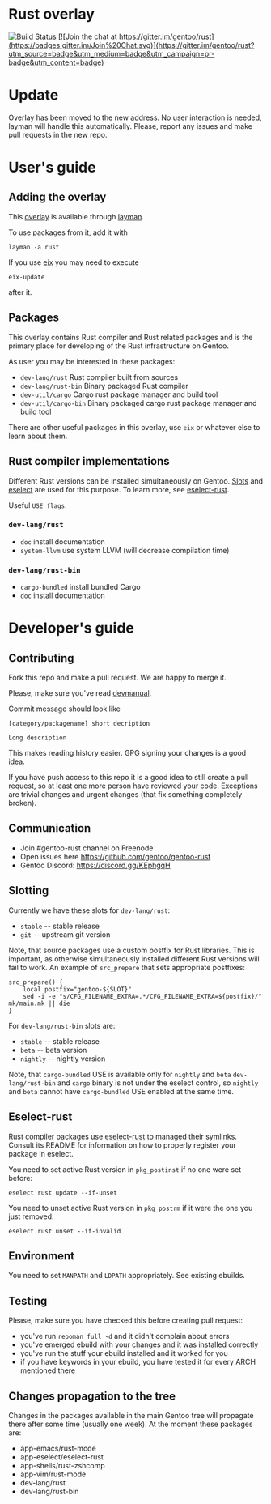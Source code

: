 Rust overlay
============

[![Build Status](https://travis-ci.org/gentoo/gentoo-rust.png?branch=master)](https://travis-ci.org/gentoo/gentoo-rust) [![Join the chat at https://gitter.im/gentoo/rust](https://badges.gitter.im/Join%20Chat.svg)](https://gitter.im/gentoo/rust?utm_source=badge&utm_medium=badge&utm_campaign=pr-badge&utm_content=badge)

# Update

Overlay has been moved to the new [address](https://github.com/gentoo/gentoo-rust).
No user interaction is needed, layman will handle this automatically. Please, report any issues
and make pull requests in the new repo.

# User's guide

## Adding the overlay

This [overlay](https://wiki.gentoo.org/wiki/Overlay) is available through [layman](https://wiki.gentoo.org/wiki/Layman).

To use packages from it, add it with

```
layman -a rust
```

If you use [eix](https://wiki.gentoo.org/wiki/Eix) you may need to execute

```
eix-update
```

after it.

## Packages

This overlay contains Rust compiler and Rust related packages and is the primary place for developing of the Rust infrastructure on Gentoo.

As user you may be interested in these packages:

* `dev-lang/rust` Rust compiler built from sources
* `dev-lang/rust-bin` Binary packaged Rust compiler
* `dev-util/cargo` Cargo rust package manager and build tool
* `dev-util/cargo-bin` Binary packaged cargo rust package manager and build tool

There are other useful packages in this overlay, use `eix` or whatever else to learn about them.

## Rust compiler implementations

Different Rust versions can be installed simultaneously on Gentoo.
[Slots](https://devmanual.gentoo.org/general-concepts/slotting/) and
[eselect](https://wiki.gentoo.org/wiki/Project:Eselect) are used for this purpose.
To learn more, see [eselect-rust](https://github.com/jauhien/eselect-rust).

Useful `USE flags`.

### `dev-lang/rust`

* `doc` install documentation
* `system-llvm` use system LLVM (will decrease compilation time)

### `dev-lang/rust-bin`

* `cargo-bundled` install bundled Cargo
* `doc` install documentation

# Developer's guide

## Contributing

Fork this repo and make a pull request. We are happy to merge it.

Please, make sure you've read [devmanual](https://devmanual.gentoo.org/).

Commit message should look like

```
[category/packagename] short decription

Long description
```

This makes reading history easier. GPG signing your changes is a good idea.

If you have push access to this repo it is a good idea to still create a pull request,
so at least one more person have reviewed your code.
Exceptions are trivial changes and urgent changes (that fix something completely broken).

## Communication

 - Join #gentoo-rust channel on Freenode
 - Open issues here https://github.com/gentoo/gentoo-rust
 - Gentoo Discord: https://discord.gg/KEphgqH

## Slotting

Currently we have these slots for `dev-lang/rust`:

* `stable` -- stable release
* `git` -- upstream git version

Note, that source packages use a custom postfix for Rust libraries.
This is important, as otherwise simultaneously installed different Rust versions will fail to work.
An example of `src_prepare` that sets appropriate postfixes:

```
src_prepare() {
	local postfix="gentoo-${SLOT}"
	sed -i -e "s/CFG_FILENAME_EXTRA=.*/CFG_FILENAME_EXTRA=${postfix}/" mk/main.mk || die
}
```

For `dev-lang/rust-bin` slots are:

* `stable` -- stable release
* `beta` -- beta version
* `nightly` -- nightly version

Note, that `cargo-bundled` USE is available only for `nightly` and `beta` `dev-lang/rust-bin`
and `cargo` binary is not under the eselect control, so `nightly` and `beta` cannot have `cargo-bundled`
USE enabled at the same time.

## Eselect-rust

Rust compiler packages use [eselect-rust](https://github.com/jauhien/eselect-rust) to managed their symlinks.
Consult its README for information on how to properly register your package in eselect.

You need to set active Rust version in `pkg_postinst` if no one were set before:

```
eselect rust update --if-unset
```

You need to unset active Rust version in `pkg_postrm` if it were the one you just removed:

```
eselect rust unset --if-invalid
```

## Environment

You need to set `MANPATH` and `LDPATH` appropriately. See existing ebuilds.

## Testing

Please, make sure you have checked this before creating pull request:

* you've run `repoman full -d` and it didn't complain about errors
* you've emerged ebuild with your changes and it was installed correctly
* you've run the stuff your ebuild installed and it worked for you
* if you have keywords in your ebuild, you have tested it for every ARCH mentioned there

## Changes propagation to the tree

Changes in the packages available in the main Gentoo tree will propagate there after some time (usually one week).
At the moment these packages are:

* app-emacs/rust-mode
* app-eselect/eselect-rust
* app-shells/rust-zshcomp
* app-vim/rust-mode
* dev-lang/rust
* dev-lang/rust-bin
